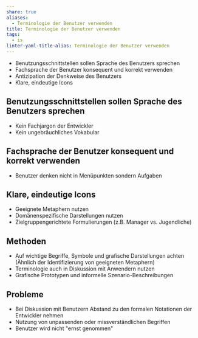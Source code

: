 ```yaml
---
share: true
aliases:
  - Terminologie der Benutzer verwenden
title: Terminologie der Benutzer verwenden
tags:
  - is
linter-yaml-title-alias: Terminologie der Benutzer verwenden
---
```


- Benutzungsschnittstellen sollen Sprache des Benutzers sprechen
- Fachsprache der Benutzer konsequent und korrekt verwenden
- Antizipation der Denkweise des Benutzers
- Klare, eindeutige Icons

## Benutzungsschnittstellen sollen Sprache des Benutzers sprechen
- Kein Fachjargon der Entwickler
- Kein ungebräuchliches Vokabular

## Fachsprache der Benutzer konsequent und korrekt verwenden
- Benutzer denken nicht in Menüpunkten sondern Aufgaben

## Klare, eindeutige Icons
- Geeignete Metaphern nutzen
- Domänenspezifische Darstellungen nutzen
- Zielgruppengerichtete Formulierungen (z.B. Manager vs. Jugendliche)

## Methoden
- Auf wichtige Begriffe, Symbole und grafische Darstellungen achten (Ähnlich der Identifizierung von geeigneten Metaphern)
- Terminologie auch in Diskussion mit Anwendern nutzen
- Grafische Prototypen und informelle Szenario-Beschreibungen

## Probleme
- Bei Diskussion mit Benutzern Abstand zu den formalen Notationen der Entwickler nehmen
- Nutzung von unpassenden oder missverständlichen Begriffen
- Benutzer wird nicht "ernst genommen"
